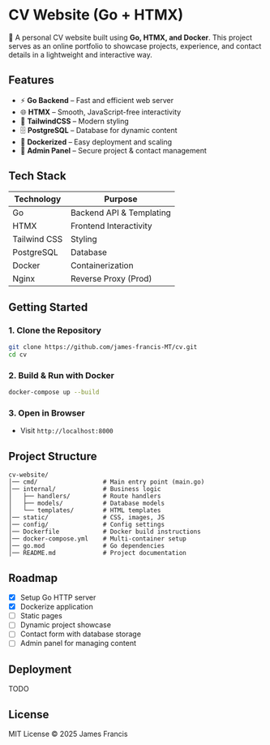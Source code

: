 # CV Website (Go + HTMX)

🚀 A personal CV website built using **Go, HTMX, and Docker**. This project serves as an online portfolio to showcase projects, experience, and contact details in a lightweight and interactive way.

## Features
- ⚡ **Go Backend** – Fast and efficient web server
- 🌐 **HTMX** – Smooth, JavaScript-free interactivity
- 🎨 **TailwindCSS** – Modern styling
- 🗄 **PostgreSQL** – Database for dynamic content
- 🐳 **Dockerized** – Easy deployment and scaling
- 🔐 **Admin Panel** – Secure project & contact management

## Tech Stack
| Technology    | Purpose          |
|--------------|----------------|
| Go          | Backend API & Templating |
| HTMX        | Frontend Interactivity |
| Tailwind CSS | Styling |
| PostgreSQL  | Database |
| Docker      | Containerization |
| Nginx       | Reverse Proxy (Prod) |

## Getting Started
### 1. Clone the Repository
```sh
git clone https://github.com/james-francis-MT/cv.git
cd cv
```

### 2. Build & Run with Docker
```sh
docker-compose up --build
```

### 3. Open in Browser
- Visit `http://localhost:8000`

## Project Structure
```
cv-website/
│── cmd/                  # Main entry point (main.go)
│── internal/             # Business logic
│   ├── handlers/         # Route handlers
│   ├── models/           # Database models
│   └── templates/        # HTML templates
│── static/               # CSS, images, JS
│── config/               # Config settings
│── Dockerfile            # Docker build instructions
│── docker-compose.yml    # Multi-container setup
│── go.mod                # Go dependencies
│── README.md             # Project documentation
```

## Roadmap
- [x] Setup Go HTTP server
- [x] Dockerize application
- [ ] Static pages
- [ ] Dynamic project showcase
- [ ] Contact form with database storage
- [ ] Admin panel for managing content

## Deployment
TODO

## License
MIT License © 2025 James Francis


